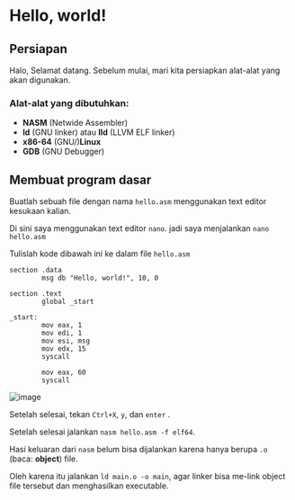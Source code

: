 # Hello, world!

## Persiapan
Halo, Selamat datang. Sebelum mulai, mari kita persiapkan alat-alat yang akan digunakan.

### Alat-alat yang dibutuhkan:
* **NASM** (Netwide Assembler)
* **ld** (GNU linker) atau **lld** (LLVM ELF linker)
* **x86-64** (GNU/)**Linux**
* **GDB** (GNU Debugger)

## Membuat program dasar
Buatlah sebuah file dengan nama `hello.asm` menggunakan text editor kesukaan kalian.

Di sini saya menggunakan text editor `nano`. jadi saya menjalankan `nano hello.asm`

Tulislah kode dibawah ini ke dalam file `hello.asm`

```
section .data
        msg db "Hello, world!", 10, 0

section .text
        global _start
        
_start:
        mov eax, 1
        mov edi, 1
        mov esi, msg
        mov edx, 15
        syscall
        
        mov eax, 60
        syscall
```

![image](https://user-images.githubusercontent.com/86765295/167067430-bc175421-8bcd-4989-8983-8b3252fb149a.png)

Setelah selesai, tekan `Ctrl+X`, `y`, dan `enter` .

Setelah selesai jalankan `nasm hello.asm -f elf64`.

Hasi keluaran dari `nasm` belum bisa dijalankan karena hanya berupa `.o` (baca: **object**) file.

Oleh karena itu jalankan `ld main.o -o main`, agar linker bisa me-link object file tersebut dan menghasilkan executable.
